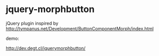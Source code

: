 jquery-morphbutton
==================

jQuery plugin inspired by http://tympanus.net/Development/ButtonComponentMorph/index.html


demo:

http://dev.degt.cl/jquerymorphbutton/

